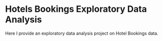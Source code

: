 # Hotels Bookings Exploratory Data Analysis

Here I provide an exploratory data analysis project on Hotel Bookings data.

